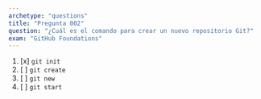 ```yaml
---
archetype: "questions"
title: "Pregunta 002"
question: "¿Cuál es el comando para crear un nuevo repositorio Git?"
exam: "GitHub Foundations"
---
```


1. [x] `git init`
1. [ ] `git create`
1. [ ] `git new`
1. [ ] `git start`